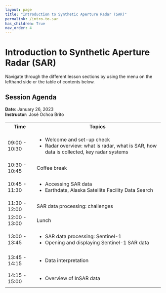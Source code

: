 ```yaml
---
layout: page
title: "Introduction to Synthetic Aperture Radar (SAR)"
permalink: /intro-to-sar
has_children: True
nav_order: 4
---
```


# Introduction to Synthetic Aperture Radar (SAR)
Navigate through the different lesson sections by using the menu on the lefthand side or the table of contents below.

## Session Agenda
**Date**: January 26, 2023  
**Instructor:** José Ochoa Brito

<table>
  <tbody>
    <tr>
      <th align="center">Time</th>
      <th align="center">Topics</th>
    </tr>
    <tr>
      <td>09:00 - 10:30</td>
      <td>
        <ul>
            <li>Welcome and set-up check</li>
            <li>Radar overview: what is radar, what is SAR, how data is collected, key radar systems</li>
         </ul>
      </td>
    </tr>
    <tr>
      <td>10:30 - 10:45</td>
      <td>Coffee break</td>
    </tr>
    <tr>
      <td>10:45 - 11:30</td>
      <td>
        <ul>
            <li>Accessing SAR data</li>
            <li>Earthdata, Alaska Satellite Facility Data Search</li>
          </ul>
      </td>
    </tr>
    <tr>
      <td>11:30 - 12:00</td>
      <td>SAR data processing: challenges</td>
    </tr>
     <tr>
      <td>12:00 - 13:00</td>
      <td>Lunch</td>
    </tr>
    <tr>
      <td>13:00 - 13:45</td>
      <td>
        <ul>
            <li>SAR data processing: Sentinel-1</li>
            <li>Opening and displaying Sentinel-1 SAR data</li>
          </ul>
      </td>
    </tr>
    <tr>
      <td>13:45 - 14:15</td>
      <td>
        <ul>
            <li>Data interpretation</li>
          </ul>
      </td>
    </tr>
     <tr>
      <td>14:15 - 15:00</td>
      <td>
        <ul>
            <li>Overview of InSAR data</li>
          </ul>
      </td>
    </tr>
  </tbody>
</table>
